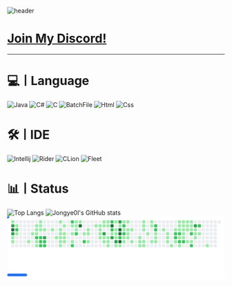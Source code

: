 ![header](https://capsule-render.vercel.app/api?type=waving&height=300&color=gradient&customColorList=24&text=Jongyeol's%20github&reversal=false&textBg=false&fontColor=b7b5db&fontAlignY=40)

# [Join My Discord!](https://discord.jongyeol.kr)

---

# 💻ㅣLanguage
![Java](https://img.shields.io/badge/Java-c9c8e4.svg?&style=for-the-badge&logo=openjdk&logoColor=4200a0)
![C#](https://img.shields.io/badge/Csharp-c9c8e4.svg?&style=for-the-badge&logo=csharp&logoColor=4200a0)
![C](https://img.shields.io/badge/C-c9c8e4.svg?&style=for-the-badge&logo=c&logoColor=4200a0)
![BatchFile](https://img.shields.io/badge/BatchFile-c9c8e4.svg?&style=for-the-badge&logo=windowsterminal&logoColor=4200a0)
![Html](https://img.shields.io/badge/HTML-c9c8e4.svg?&style=for-the-badge&logo=html5&logoColor=4200a0)
![Css](https://img.shields.io/badge/CSS-c9c8e4.svg?&style=for-the-badge&logo=css3&logoColor=4200a0)

# 🛠ㅣIDE
![Intellij](https://img.shields.io/badge/Intellij%20Idea-c9c8e4.svg?&style=for-the-badge&logo=intellijidea&logoColor=4200a0)
![Rider](https://img.shields.io/badge/Rider-c9c8e4.svg?&style=for-the-badge&logo=rider&logoColor=4200a0)
![CLion](https://img.shields.io/badge/CLion-c9c8e4.svg?&style=for-the-badge&logo=clion&logoColor=4200a0)
![Fleet](https://img.shields.io/badge/Fleet-c9c8e4.svg?&style=for-the-badge)

# 📊ㅣStatus
![Top Langs](https://github-readme-stats.vercel.app/api/top-langs/?username=Jongye0l)
![Jongye0l's GitHub stats](https://github-readme-stats.vercel.app/api?username=Jongye0l&show_icons=true&theme=radical)
<picture>
  <source
    media="(prefers-color-scheme: dark)"
    srcset="images/breakout-dark.svg"
  />
  <source
    media="(prefers-color-scheme: light)"
    srcset="images/breakout-light.svg"
  />
  <img alt="Breakout Game" src="images/breakout-light.svg" />
</picture>
